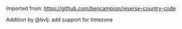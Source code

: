 Imported from: https://github.com/bencampion/reverse-country-code

Addition by @bvlj: add support for timezone